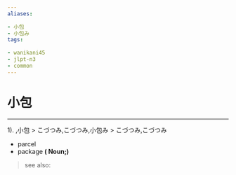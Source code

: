 ```yaml
---
aliases:
    
- 小包
- 小包み
tags:
    
- wanikani45
- jlpt-n3
- common
---
```


# 小包
---
1).
,小包 > こづつみ,こづつみ,小包み > こづつみ,こづつみ

- parcel
- package
**( Noun;)**
> see also: 
            